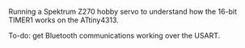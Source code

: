 Running a Spektrum Z270 hobby servo to understand how the 16-bit TIMER1 works on the ATtiny4313.

To-do: get Bluetooth communications working over the USART.
